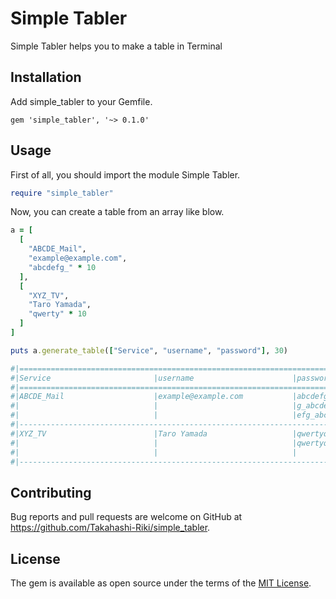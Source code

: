 # Simple Tabler

Simple Tabler helps you to make a table in Terminal

## Installation

Add simple_tabler to your Gemfile.

```Gemfile
gem 'simple_tabler', '~> 0.1.0'
```

## Usage

First of all, you should import the module Simple Tabler.

```.rb
require "simple_tabler"
```

Now, you can create a table from an array like blow.

```.rb
a = [
  [
    "ABCDE_Mail",
    "example@example.com",
    "abcdefg_" * 10
  ],
  [
    "XYZ_TV",
    "Taro Yamada",
    "qwerty" * 10
  ]
]

puts a.generate_table(["Service", "username", "password"], 30)

#|============================================================================================|
#|Service                       |username                      |password                      |
#|============================================================================================|
#|ABCDE_Mail                    |example@example.com           |abcdefg_abcdefg_abcdefg_abcdef|
#|                              |                              |g_abcdefg_abcdefg_abcdefg_abcd|
#|                              |                              |efg_abcdefg_abcdefg_          |
#|--------------------------------------------------------------------------------------------|
#|XYZ_TV                        |Taro Yamada                   |qwertyqwertyqwertyqwertyqwerty|
#|                              |                              |qwertyqwertyqwertyqwertyqwerty|
#|                              |                              |                              |
#|--------------------------------------------------------------------------------------------|
```

## Contributing

Bug reports and pull requests are welcome on GitHub at https://github.com/Takahashi-Riki/simple_tabler.

## License

The gem is available as open source under the terms of the [MIT License](https://opensource.org/licenses/MIT).
